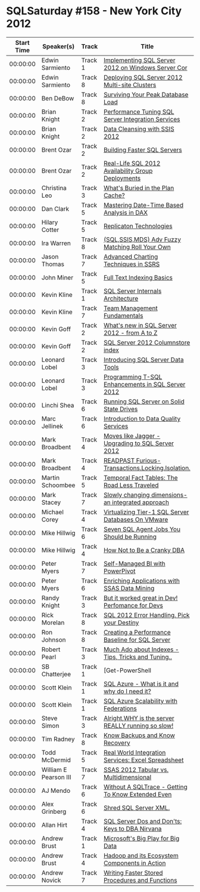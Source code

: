 # SQLSaturday #158 - New York City 2012
Start Time|Speaker(s)|Track|Title
---|---|---|---
00:00:00|Edwin Sarmiento|Track 1|[Implementing SQL Server 2012 on Windows Server Cor](10124.md)
00:00:00|Edwin Sarmiento|Track 8|[Deploying SQL Server 2012 Multi-site Clusters](10126.md)
00:00:00|Ben DeBow|Track 8|[Surviving Your Peak Database Load](10179.md)
00:00:00|Brian Knight|Track 2|[Performance Tuning SQL Server Integration Services](10500.md)
00:00:00|Brian Knight|Track 2|[Data Cleansing with SSIS 2012](10503.md)
00:00:00|Brent Ozar|Track 2|[Building Faster SQL Servers](10734.md)
00:00:00|Brent Ozar|Track 2|[Real-Life SQL 2012 Availability Group Deployments](10735.md)
00:00:00|Christina Leo|Track 3|[What's Buried in the Plan Cache?](11588.md)
00:00:00|Dan Clark|Track 5|[Mastering Date-Time Based Analysis in DAX](12901.md)
00:00:00|Hilary Cotter|Track 5|[Replicaton Technologies](14971.md)
00:00:00|Ira Warren|Track 8|[(SQL,SSIS,MDS) Adv Fuzzy Matching Roll Your Own](15498.md)
00:00:00|Jason Thomas|Track 7|[Advanced Charting Techniques in SSRS](15900.md)
00:00:00|John Miner|Track 5|[Full Text Indexing Basics](17026.md)
00:00:00|Kevin Kline|Track 1|[SQL Server Internals  Architecture](18160.md)
00:00:00|Kevin Kline|Track 7|[Team Management Fundamentals](18161.md)
00:00:00|Kevin Goff|Track 2|[What's new in SQL Server 2012 - from A to Z](18313.md)
00:00:00|Kevin Goff|Track 2|[SQL Server 2012 Columnstore index](18316.md)
00:00:00|Leonard Lobel|Track 3|[Introducing SQL Server Data Tools](19016.md)
00:00:00|Leonard Lobel|Track 3|[Programming T-SQL Enhancements in SQL Server 2012](19020.md)
00:00:00|Linchi Shea|Track 6|[Running SQL Server on Solid State Drives](19158.md)
00:00:00|Marc Jellinek|Track 6|[Introduction to Data Quality Services](19420.md)
00:00:00|Mark Broadbent|Track 4|[Moves like Jagger - Upgrading to SQL Server 2012](19542.md)
00:00:00|Mark Broadbent|Track 4|[READPAST  Furious-Transactions.Locking.Isolation.](19543.md)
00:00:00|Martin Schoombee|Track 5|[Temporal Fact Tables: The Road Less Traveled](19748.md)
00:00:00|Mark Stacey|Track 7|[Slowly changing dimensions- an integrated approach](20102.md)
00:00:00|Michael Corey|Track 4|[Virtualizing Tier-1 SQL Server Databases On VMware](20232.md)
00:00:00|Mike Hillwig|Track 6|[Seven SQL Agent Jobs You Should be Running](20569.md)
00:00:00|Mike Hillwig|Track 4|[How Not to Be a Cranky DBA](20570.md)
00:00:00|Peter Myers|Track 7|[Self-Managed BI with PowerPivot](22212.md)
00:00:00|Peter Myers|Track 6|[Enriching Applications with SSAS Data Mining](22214.md)
00:00:00|Randy Knight|Track 3|[But it worked great in Dev!  Perfomance for Devs](22518.md)
00:00:00|Rick  Morelan|Track 8|[SQL 2012 Error Handling. Pick your Destiny](23010.md)
00:00:00|Ron Johnson|Track 8|[Creating a Performance Baseline for SQL Server](23046.md)
00:00:00|Robert Pearl|Track 3|[Much Ado about Indexes - Tips, Tricks and Tuning..](23543.md)
00:00:00|SB Chatterjee|Track 1|[Get-PowerShell | Get-SQLServer](24013.md)
00:00:00|Scott Klein|Track 1|[SQL Azure - What is it and why do I need it?](24123.md)
00:00:00|Scott Klein|Track 1|[SQL Azure Scalability with Federations](24124.md)
00:00:00|Steve Simon|Track 3|[Alright,WHY is the server REALLY running so slow!](25198.md)
00:00:00|Tim Radney|Track 8|[Know Backups and Know Recovery](26697.md)
00:00:00|Todd McDermid|Track 5|[Real World Integration Services: Excel Spreadsheet](26943.md)
00:00:00|William E Pearson III|Track 7|[SSAS 2012 Tabular vs. Multidimensional](28050.md)
00:00:00|AJ Mendo|Track 6|[Without A SQLTrace - Getting To Know Extended Even](9112.md)
00:00:00|Alex Grinberg|Track 6|[Shred SQL Server XML.](9226.md)
00:00:00|Allan Hirt|Track 4|[SQL Server Dos and Don'ts: Keys to DBA Nirvana](9234.md)
00:00:00|Andrew Brust|Track 1|[Microsoft's Big Play for Big Data](9477.md)
00:00:00|Andrew Brust|Track 4|[Hadoop and its Ecosystem Components in Action](9478.md)
00:00:00|Andrew Novick|Track 7|[Writing Faster Stored Procedures and Functions](9674.md)
